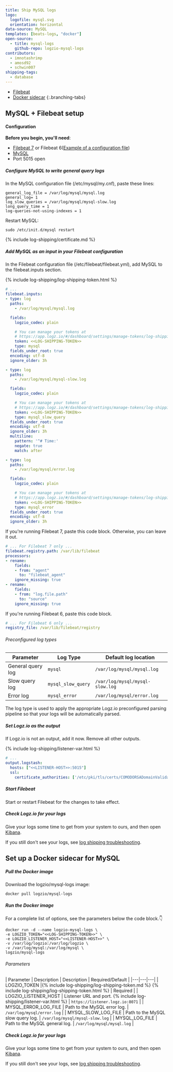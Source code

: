 ```yaml
---
title: Ship MySQL logs
logo:
  logofile: mysql.svg
  orientation: horizontal
data-source: MySQL
templates: [beats-logs, "docker"]
open-source:
  - title: mysql-logs
    github-repo: logzio-mysql-logs
contributors:
  - imnotashrimp
  - amosd92
  - schwin007
shipping-tags:
  - database
---
```


<!-- tabContainer:start -->
<div class="branching-container">

* [Filebeat](#filebeat-config)
* [Docker sidecar](#docker-sidecar-config)
{:.branching-tabs}

<!-- tab:start -->
<div id="filebeat-config">

## MySQL + Filebeat setup


#### Configuration

**Before you begin, you'll need**:

* [Filebeat 7](https://www.elastic.co/guide/en/beats/filebeat/current/filebeat-installation.html) or Filebeat 6([Example of a configuration file](https://raw.githubusercontent.com/logzio/logz-docs/master/shipping-config-samples/logz-filebeat-config.yml))
* [MySQL](https://dev.mysql.com/downloads/)
* Port 5015 open

<div class="tasklist">

##### Configure MySQL to write general query logs

In the MySQL configuration file (/etc/mysql/my.cnf),
paste these lines:

```
general_log_file = /var/log/mysql/mysql.log
general_log= 1
log_slow_queries = /var/log/mysql/mysql-slow.log
long_query_time = 1
log-queries-not-using-indexes = 1
```

Restart MySQL:

```shell
sudo /etc/init.d/mysql restart
```


{% include log-shipping/certificate.md %}

##### Add MySQL as an input in your Filebeat configuration

In the Filebeat configuration file (/etc/filebeat/filebeat.yml), add MySQL to the filebeat.inputs section.

{% include log-shipping/log-shipping-token.html %}

```yaml
# ...
filebeat.inputs:
- type: log
  paths:
    - /var/log/mysql/mysql.log

  fields:
    logzio_codec: plain

    # You can manage your tokens at
    # https://app.logz.io/#/dashboard/settings/manage-tokens/log-shipping
    token: <<LOG-SHIPPING-TOKEN>>
    type: mysql
  fields_under_root: true
  encoding: utf-8
  ignore_older: 3h

- type: log
  paths:
    - /var/log/mysql/mysql-slow.log

  fields:
    logzio_codec: plain

    # You can manage your tokens at
    # https://app.logz.io/#/dashboard/settings/manage-tokens/log-shipping
    token: <<LOG-SHIPPING-TOKEN>>
    type: mysql_slow_query
  fields_under_root: true
  encoding: utf-8
  ignore_older: 3h
  multiline:
    pattern: '^# Time:'
    negate: true
    match: after

- type: log
  paths:
    - /var/log/mysql/error.log

  fields:
    logzio_codec: plain

    # You can manage your tokens at
    # https://app.logz.io/#/dashboard/settings/manage-tokens/log-shipping
    token: <<LOG-SHIPPING-TOKEN>>
    type: mysql_error
  fields_under_root: true
  encoding: utf-8
  ignore_older: 3h
  ```

If you're running Filebeat 7, paste this code block.
Otherwise, you can leave it out.

```yaml
# ... For Filebeat 7 only ...
filebeat.registry.path: /var/lib/filebeat
processors:
- rename:
    fields:
    - from: "agent"
      to: "filebeat_agent"
    ignore_missing: true
- rename:
    fields:
    - from: "log.file.path"
      to: "source"
    ignore_missing: true
```

If you're running Filebeat 6, paste this code block.

```yaml
# ... For Filebeat 6 only ...
registry_file: /var/lib/filebeat/registry
```

###### Preconfigured log types

| Parameter | Log Type | Default log location |
|---|---|---|
| General query log | `mysql` | `/var/log/mysql/mysql.log` |
| Slow query log | `mysql_slow_query` | `/var/log/mysql/mysql-slow.log` |
| Error log | `mysql_error` | `/var/log/mysql/error.log` |

The log type is used to apply the appropriate Logz.io preconfigured parsing pipeline so that your logs will be automatically parsed.

##### Set Logz.io as the output

If Logz.io is not an output, add it now.
Remove all other outputs.

{% include log-shipping/listener-var.html %} 

```yaml
# ...
output.logstash:
  hosts: ["<<LISTENER-HOST>>:5015"]
  ssl:
    certificate_authorities: ['/etc/pki/tls/certs/COMODORSADomainValidationSecureServerCA.crt']
```

##### Start Filebeat

Start or restart Filebeat for the changes to take effect.

##### Check Logz.io for your logs

Give your logs some time to get from your system to ours, and then open [Kibana](https://app.logz.io/#/dashboard/kibana).

If you still don't see your logs, see [log shipping troubleshooting]({{site.baseurl}}/user-guide/log-shipping/log-shipping-troubleshooting.html).

</div>

</div>
<!-- tab:end -->

<!-- tab:start -->
<div id="docker-sidecar-config">

## Set up a Docker sidecar for MySQL

<div class="tasklist">

##### Pull the Docker image

Download the logzio/mysql-logs image:

```shell
docker pull logzio/mysql-logs
```

##### Run the Docker image

For a complete list of options, see the parameters below the code block.👇

```shell
docker run -d --name logzio-mysql-logs \
-e LOGZIO_TOKEN="<<LOG-SHIPPING-TOKEN>>" \
-e LOGZIO_LISTENER_HOST="<<LISTENER-HOST>>" \
-v /var/log/logzio:/var/log/logzio \
-v /var/log/mysql:/var/log/mysql \
logzio/mysql-logs
```

###### Parameters

| Parameter | Description | Description | Required/Default |
|---|---|---|
| LOGZIO_TOKEN |{% include log-shipping/log-shipping-token.md %}  {% include log-shipping/log-shipping-token.html %} | Required |
| LOGZIO_LISTENER_HOST | Listener URL and port.    {% include log-shipping/listener-var.html %}  | `https://listener.logz.io:8071` |
| MYSQL_ERROR_LOG_FILE  | Path to the MySQL error log. | `/var/log/mysql/error.log` |
| MYSQL_SLOW_LOG_FILE  | Path to the MySQL slow query log. | `/var/log/mysql/mysql-slow.log` |
| MYSQL_LOG_FILE  | Path to the MySQL general log. | `/var/log/mysql/mysql.log` |



##### Check Logz.io for your logs

Give your logs some time to get from your system to ours, and then open [Kibana](https://app.logz.io/#/dashboard/kibana).

If you still don't see your logs, see [log shipping troubleshooting]({{site.baseurl}}/user-guide/log-shipping/log-shipping-troubleshooting.html).

</div>

</div>
<!-- tab:end -->

</div>
<!-- tabContainer:end -->
